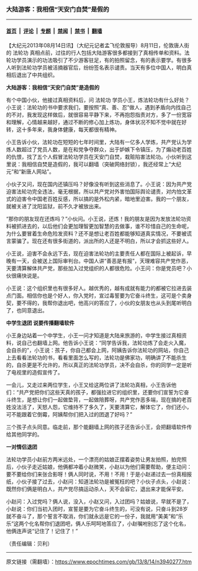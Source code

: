 ### 大陆游客：我相信“天安门自焚”是假的

---

#### [首页](../../../..?n3940277) &nbsp;|&nbsp; [评论](../../../../../epoch-comment?n3940277) &nbsp;|&nbsp; [专题](../../../../../epoch-special?n3940277) &nbsp;|&nbsp; [禁闻](../../../../../epoch-news?n3940277) &nbsp;|&nbsp; [禁书](../../../../../books?n3940277) &nbsp;|&nbsp; [翻墙](https://github.com/gfw-breaker/nogfw/blob/master/README.md?n3940277)


<div class="post_content" id="artbody" itemprop="articleBody">
 <!-- article content begin -->
 <p>
  【大纪元2013年08月14日讯】（大纪元记者孟飞伦敦报导）8月11日，伦敦唐人街的
  <ok href="https://www.epochtimes.com/gb/tag/%E6%B3%95%E8%BD%AE%E5%8A%9F.html">
   法轮功
  </ok>
  真相点前，过往的行人包括大陆游客很多都接到了真相传单和资料。法轮功学员演示的功法吸引了不少游客驻足，有的拍照留念，有的表示要学。有很多人听到法轮功学员被活摘器官后，纷纷签名表示谴责。当天有多位中国人，明白真相后退出了中共组织。
 </p>
 <p>
  <b>
   大陆游客：我相信“天安门自焚”是造假的
  </b>
 </p>
 <p>
  有个中国小伙，他接过真相资料后，问
  <ok href="https://www.epochtimes.com/gb/tag/%E6%B3%95%E8%BD%AE%E5%8A%9F.html">
   法轮功
  </ok>
  学员小王，炼法轮功有什么好处？小王说：法轮功的书中要求我们，要按照“真、善、忍”做人，遇到矛盾向内找自己的不对，我发现这样做后，就很容易平静下来，不再抱怨指责对方，多了一份宽容和理解，心情越来越好，通过不断的修心加上炼功，身体状况不知不觉中就在好转，这十多年来，我身体健康，每天都很有精神。
 </p>
 <p>
  小王告诉小伙，法轮功在短短的七年时间里，大陆有一亿多人学炼，共产党认为学炼人数超过了党员人数，是在和党争夺群众，出于妒嫉下令镇压，为了煽动老百姓的仇恨，找了五个人假冒法轮功学员在天安门自焚，栽赃陷害法轮功。小伙听到这里说：我相信自焚是造假的，我可以翻墙（突破网络封锁），我还经常上“大纪元”和“新唐人网站”。
 </p>
 <p>
  小伙子又问，现在国内还镇压吗？好像没有听到这些消息了。小王说：因为共产党迫害法轮功完全违法，毫无根据，所以共产党对外害怕国际舆论谴责，对内怕文革式的迫害令中国老百姓反感，所以搞的是外松内紧，暗地里迫害。我的一个朋友，就被关进了沈阳监狱，前不久才被放出来。
 </p>
 <p>
  “那你的朋友现在还炼吗？”小伙问。小王说，还炼！我的朋友是因为发放法轮功资料被抓进去的，以后他们会更加理智更加智慧的去做事，谁不珍惜自己的生命呢，为什么要冒着生命危险发资料？还不是想让老百姓都能够知道真实情况，不要被谎言蒙骗了。现在还有很多街道的，派出所的人还是不明白，所以才会抓这些好人。
 </p>
 <p>
  小王说，迫害不会永远下去，现在迫害法轮功的主要责任人都在国际上被起诉，早晚有一天，会被送上国际审判台。中国人讲“善恶是有报”，天理难容共产党作恶，天要清算解体共产党，那些加入过党组织的人都很危险。小王问：你是党员吧？小伙很痛快说是。
 </p>
 <p>
  小王说：这个组织里也有很多好人。越优秀的，越有成就有能力的都被它拉进去装点门面。相信你也是个好人，你入党时，宣过毒誓要为它奋斗终生，这可是个卖身契，要不得的，我帮你退出吧，他高兴的答应了，小伙的女朋友也从头到尾听明白了，也同意退出。
 </p>
 <p>
  <b>
   中学生退团 说要传播翻墙软件
  </b>
 </p>
 <p>
  小王身边站着一个中学生，小王一问才知道是大陆来旅游的，中学生接过真相资料，说自己也翻墙上网。他告诉小王说：“同学告诉我，法轮功炼了会走火入魔，会自杀的”，小王说：孩子，你自己都会上网，阿姨告诉你法轮功的网站，你自己上去看看法轮功的书，看看里面怎么写的，法轮功是佛家功，明确讲了不能杀生的，自杀更是不允许的，所以真正的法轮功学员，决不会自杀，你的同学一定是听了电视里的造假宣传了。
 </p>
 <p>
  一会儿，又走过来两位学生，小王又给这两位讲了法轮功真相，小王告诉他们：“共产党把你们这些天真的孩子，都强拉进它的组织里，还要你们宣誓为它奋斗终生，是想让你们一起做垫背，一起做陪葬呀，共产党作恶多端，现在搞的老百姓没法活了，天怒人怨，它维持不了多久了，天要清算它，解体它了，你们还小，可不能跟着它倒霉，阿姨帮你们把入过的团退了好吗？”
 </p>
 <p>
  三个孩子点头同意。临走前，那个能翻墙上网的孩子还告诉小王，会把翻墙软件传给其他同学的。
 </p>
 <p>
  <b>
   一对情侣退团
  </b>
 </p>
 <p>
  法轮功学员小赵前方两米远处，一个漂亮的姑娘正摆着姿势让男友拍照，拍完照后，小伙子走近姑娘，他俩都冲着小赵微笑，小赵以为他们需要帮助，便主动问：要不要给你们来张合影呀！俩人同时说，不用！不用！于是小赵递过去一份真相报纸，小伙子接了过去，小赵问：知道法轮功是被冤枉的吧？小伙子点头，小赵说：既然你们俩是明白人，共产党尽搞运动杀人，天不会容它，退出来才能保平安。
 </p>
 <p>
  小赵问：入过党吗？俩人说，没入，小赵又问，入过团吗？姑娘说，早就不是了，小赵说：你们当初入团时，宣誓是要为它奋斗终生的，可没有说，只奋斗到28岁就不奋斗了，那个誓言不取消，你们就永远是它的一份子，我就用“美美”和“乐乐”这两个化名帮你们退团吧，俩人乐呵呵地答应了，小赵嘱咐别忘了这个化名，他俩连声说“记住了！记住了！”
 </p>
 <p>
  （责任编辑：贝利）
 </p>
 <!-- article content end -->
 <div id="below_article_ad">
 </div>
</div>


---

原文链接（需翻墙）：https://www.epochtimes.com/gb/13/8/14/n3940277.htm